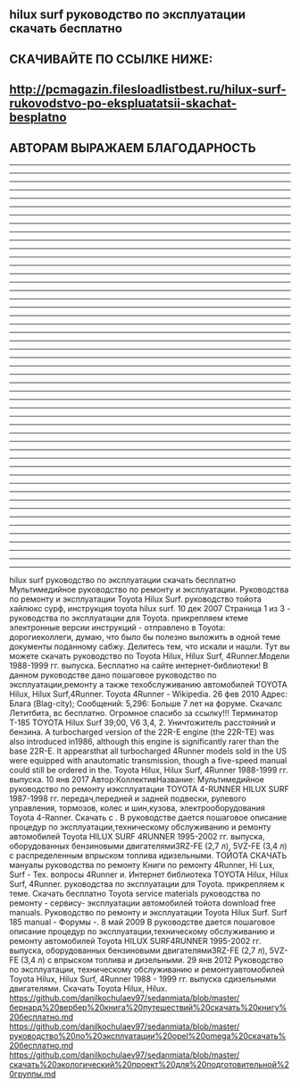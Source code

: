 hilux surf руководство по эксплуатации скачать бесплатно
--------------------------------------------------
СКАЧИВАЙТЕ ПО ССЫЛКЕ НИЖЕ:
--------------------------------------------------
http://pcmagazin.filesloadlistbest.ru/hilux-surf-rukovodstvo-po-ekspluatatsii-skachat-besplatno
--------------------------------------------------
АВТОРАМ ВЫРАЖАЕМ БЛАГОДАРНОСТЬ
--------------------------------------------------
--------------------------------------------------
--------------------------------------------------
--------------------------------------------------
--------------------------------------------------
--------------------------------------------------
--------------------------------------------------
--------------------------------------------------
--------------------------------------------------
--------------------------------------------------
--------------------------------------------------
--------------------------------------------------
--------------------------------------------------
--------------------------------------------------
--------------------------------------------------
--------------------------------------------------
--------------------------------------------------
--------------------------------------------------
--------------------------------------------------
--------------------------------------------------
--------------------------------------------------
--------------------------------------------------
--------------------------------------------------
--------------------------------------------------
--------------------------------------------------
--------------------------------------------------
--------------------------------------------------
--------------------------------------------------
--------------------------------------------------
--------------------------------------------------
--------------------------------------------------
--------------------------------------------------
--------------------------------------------------
--------------------------------------------------
--------------------------------------------------
--------------------------------------------------
--------------------------------------------------
--------------------------------------------------
--------------------------------------------------
--------------------------------------------------
--------------------------------------------------
--------------------------------------------------
--------------------------------------------------
--------------------------------------------------
--------------------------------------------------
--------------------------------------------------
--------------------------------------------------
--------------------------------------------------
--------------------------------------------------
--------------------------------------------------
hilux surf руководство по эксплуатации скачать бесплатно Мультимедийное руководство по ремонту и эксплуатации. Руководства по ремонту и эксплуатации Toyota Hilux Surf. руководство тойота хайлюкс сурф, инструкция toyota hilux surf. 10 дек 2007  Страница 1 из 3 - руководства по эксплуатации для Toyota. прикрепляем ктеме электронные версии инструкций - отправлено в Toyota: дорогиеколлеги, думаю, что было бы полезно выложить в одной теме документы поданному сабжу. Делитесь тем, что искали и нашли. Тут вы можете скачать руководство по Toyota Hilux, Hilux Surf, 4Runner.Модели 1988-1999 гг. выпуска. Бесплатно на сайте интернет-библиотеки! В данном руководстве дано пошаговое руководство по эксплуатации,ремонту а также техобслуживанию автомобилей TOYOTA Hilux, Hilux Surf,4Runner. Toyota 4Runner - Wikipedia. 26 фев 2010  Адрес: Блага (Blag-city); Сообщений: 5,296: Больше 7 лет на форуме. Скачалс Летитбита, вс бесплатно. Огромное спасибо за ссылку!!! Терминатор Т-185 TOYOTA Hilux Surf 39;00, V6 3,4, 2. Уничтожитель расстояний и бензина. A turbocharged version of the 22R-E engine (the 22R-TE) was also introduced in1986, although this engine is significantly rarer than the base 22R-E. It appearsthat all turbocharged 4Runner models sold in the US were equipped with anautomatic transmission, though a five-speed manual could still be ordered in the. Toyota Hilux, Hilux Surf, 4Runner 1988-1999 гг. выпуска. 10 янв 2017  Автор:КоллективНазвание: Мультимедийное руководство по ремонту иэксплуатации TOYOTA 4-RUNNER HILUX SURF 1987-1998 гг.  передач,передней и задней подвески, рулевого управления, тормозов, колес и шин,кузова, электрооборудования Toyota 4-Ranner. Скачать с . В руководстве дается пошаговое описание процедур по эксплуатации,техническому обслуживанию и ремонту автомобилей Toyota HILUX SURF 4RUNNER 1995-2002 гг. выпуска, оборудованных бензиновыми двигателями3RZ-FE (2,7 л), 5VZ-FE (3,4 л) с распределенным впрыском топлива идизельными. ТОЙОТА СКАЧАТЬ мануалы руководства по ремонту
Книги по ремонту 4Runner, Hi Lux, Surf - Тех. вопросы 4Runner и. Интернет библиотека TOYOTA Hilux, Hilux Surf, 4Runner. руководства по эксплуатации для Toyota. прикрепляем к теме. Скачать бесплатно Toyota service materials руководства по ремонту - сервису- эксплуатации автомобилей тойота download free manuals. Руководство по ремонту и эксплуатации Toyota Hilux Surf. Surf 185 manual - Форумы -. 8 май 2009  В руководстве дается пошаговое описание процедур по эксплуатации,техническому обслуживанию и ремонту автомобилей Toyota HILUX SURF4RUNNER 1995-2002 гг. выпуска, оборудованных бензиновыми двигателями3RZ-FE (2,7 л), 5VZ-FE (3,4 л) с впрыском топлива и дизельными. 29 янв 2012  Руководство по эксплуатации, техническому обслуживанию и ремонтуавтомобилей Toyota Hilux, Hilux Surf, 4Runner 1988 - 1999 гг. выпуска сдизельными двигателями. Скачать Toyota Hilux, Hilux.
https://github.com/danilkochulaev97/sedanmiata/blob/master/бернард%20вербер%20книга%20путешествий%20скачать%20книгу%20бесплатно.md
https://github.com/danilkochulaev97/sedanmiata/blob/master/руководство%20по%20эксплуатации%20opel%20omega%20скачать%20бесплатно.md
https://github.com/danilkochulaev97/sedanmiata/blob/master/скачать%20экологический%20проект%20для%20подготовительной%20группы.md